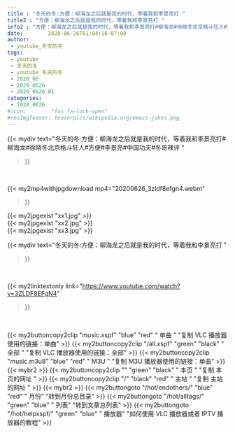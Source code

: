 ```yaml
---
title : "冬天的冬:方便：柳海龙之后就是我的时代，等着我和李景亮打 "
title2 : "方便：柳海龙之后就是我的时代，等着我和李景亮打 "
info2 : "方便：柳海龙之后就是我的时代，等着我和李景亮打#柳海龙#徐晓冬北京格斗狂人#方便#李景亮#中国功夫#冬哥辣评 "
date:        2020-06-26T01:04:16-07:00
author:
 - youtube_冬天的冬
tags:
 - youtube
 - 冬天的冬
 - youtube_冬天的冬
 - 2020_06
 - 2020_0626
 - 2020_0626_01
categories:
 - 2020_0626
#icon:        "fas fa-lock-open"
#resImgTeaser: teaserpics/wikipedia.org/emacs-jokes.png
---
```


{{< mydiv text="冬天的冬:方便：柳海龙之后就是我的时代，等着我和李景亮打#柳海龙#徐晓冬北京格斗狂人#方便#李景亮#中国功夫#冬哥辣评 "
>}}
<br>


{{< my2mp4withjpgdownload mp4="20200626_3zldf8efgn4.webm"
>}}

{{< my2jpgexist "xx1.jpg" >}}<br>
{{< my2jpgexist "xx2.jpg" >}}<br>
{{< my2jpgexist "xx3.jpg" >}}<br>



{{< mydiv text="冬天的冬:方便：柳海龙之后就是我的时代，等着我和李景亮打 "
>}}
<br>

{{< my2linktextonly link="https://www.youtube.com/watch?v=3ZLDF8EFgN4"
>}}


<br>

{{< my2buttoncopy2clip "music.xspf"        "blue"   "red"    " 单曲 "  "复制 VLC 播放器使用的链接：单曲" >}} {{< my2buttoncopy2clip "/all.xspf"         "green"  "black"  " 全部 "  "复制 VLC 播放器使用的链接：全部" >}} {{< my2buttoncopy2clip "music.m3u8"        "blue"   "red"    " M3U  "    "复制 M3U 播放器使用的链接：单曲" >}} {{< mybr2 >}} {{< my2buttoncopy2clip ""                  "green"  "black"  " 本页 "    "复制 本页的网址 " >}} {{< my2buttoncopy2clip "/"                 "black"  "red"    " 主站 "    "复制 主站的网址 " >}} {{< mybr2 >}} {{< my2buttongoto      "/hot/endothers/"   "blue"   "red"    " 月份"   "转到月份总目录" >}} {{< my2buttongoto      "/hot/alltags/"     "green"  "blue"   " 列表"   "转到文章总列表" >}} {{< my2buttongoto      "/hot/helpxspf/"    "green"  "blue"   " 播放器" "如何使用 VLC 播放器或者 IPTV 播放器的教程" >}} 
